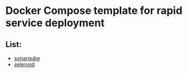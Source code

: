# Docker Compose template for rapid service deployment

## List:

- [sonarqube](./sonaqube/)
- [selenoid](./selenoid/)